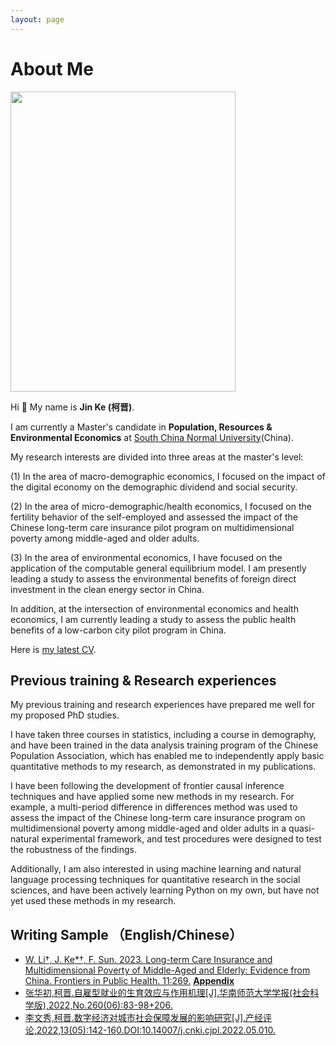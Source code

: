 ```yaml
---
layout: page
---
```


# About Me

<img src="https://KeJin981129.github.io/kejin.jpg" class="floatpic" width="360" height="480">



Hi 👋 My name is **Jin Ke (柯晋)**.

I am currently a Master's candidate in **Population, Resources & Environmental Economics** at [South China Normal University](https://www.scnu.edu.cn/)(China).

My research interests are divided into three areas at the master's level: 

(1) In the area of macro-demographic economics, I focused on the impact of the digital economy on the demographic dividend and social security. 

(2) In the area of micro-demographic/health economics, I focused on the fertility behavior of the self-employed and assessed the impact of the Chinese long-term care insurance pilot program on multidimensional poverty among middle-aged and older adults. 

(3) In the area of environmental economics, I have focused on the application of the computable general equilibrium model. I am presently leading a study to assess the environmental benefits of foreign direct investment in the clean energy sector in China. 

In addition, at the intersection of environmental economics and health economics, I am currently leading a study to assess the public health benefits of a low-carbon city pilot program in China. 

Here is [my latest CV](http://KeJin981129.github.io/file/CV-kejin.pdf).

## Previous training & Research experiences

My previous training and research experiences have prepared me well for my proposed PhD studies. 

I have taken three courses in statistics, including a course in demography, and have been trained in the data analysis training program of the Chinese Population Association, which has enabled me to independently apply basic quantitative methods to my research, as demonstrated in my publications. 

I have been following the development of frontier causal inference techniques and have applied some new methods in my research. For example, a multi-period difference in differences method was used to assess the impact of the Chinese long-term care insurance program on multidimensional poverty among middle-aged and older adults in a quasi-natural experimental framework, and test procedures were designed to test the robustness of the findings. 

Additionally, I am also interested in using machine learning and natural language processing techniques for quantitative research in the social sciences, and have been actively learning Python on my own, but have not yet used these methods in my research. 

## Writing Sample （English/Chinese）

- [W. Li†, J. Ke*†, F. Sun. 2023. Long-term Care Insurance and Multidimensional Poverty of Middle-Aged and Elderly: Evidence from China. Frontiers in Public Health. 11:269.](http://KeJin981129.github.io/mypaper/english.pdf)      **[Appendix](http://KeJin981129.github.io/mypaper/english_appendix.pdf)**
- [张华初,柯晋.自雇型就业的生育效应与作用机理[J].华南师范大学学报(社会科学版),2022,No.260(06):83-98+206.](http://KeJin981129.github.io/mypaper/chinese1.pdf)
- [李文秀,柯晋.数字经济对城市社会保障发展的影响研究[J].产经评论,2022,13(05):142-160.DOI:10.14007/j.cnki.cjpl.2022.05.010.](http://KeJin981129.github.io/mypaper/chinese2.pdf)



